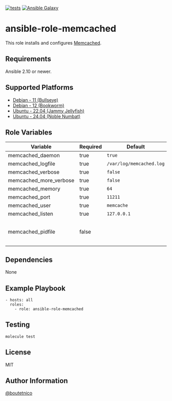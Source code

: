 [![tests](https://github.com/boutetnico/ansible-role-memcached/workflows/Test%20ansible%20role/badge.svg)](https://github.com/boutetnico/ansible-role-memcached/actions?query=workflow%3A%22Test+ansible+role%22)
[![Ansible Galaxy](https://img.shields.io/badge/galaxy-boutetnico.memcached-blue.svg)](https://galaxy.ansible.com/boutetnico/memcached)

ansible-role-memcached
======================

This role installs and configures [Memcached](https://memcached.org/).

Requirements
------------

Ansible 2.10 or newer.

Supported Platforms
-------------------

- [Debian - 11 (Bullseye)](https://wiki.debian.org/DebianBullseye)
- [Debian - 12 (Bookworm)](https://wiki.debian.org/DebianBookworm)
- [Ubuntu - 22.04 (Jammy Jellyfish)](http://releases.ubuntu.com/22.04/)
- [Ubuntu - 24.04 (Noble Numbat)](http://releases.ubuntu.com/24.04/)

Role Variables
--------------

| Variable                     | Required | Default                    | Choices   | Comments                                 |
|------------------------------|----------|----------------------------|-----------|------------------------------------------|
| memcached_daemon             | true     | `true`                     | boolean   |                                          |
| memcached_logfile            | true     | `/var/log/memcached.log`   | string    |                                          |
| memcached_verbose            | true     | `false`                    | boolean   |                                          |
| memcached_more_verbose       | true     | `false`                    | boolean   |                                          |
| memcached_memory             | true     | `64`                       | integer   |                                          |
| memcached_port               | true     | `11211`                    | integer   |                                          |
| memcached_user               | true     | `memcache`                 | string    |                                          |
| memcached_listen             | true     | `127.0.0.1`                | string    |                                          |
| memcached_pidfile            | false    |                            | string    | OS-specific. See `vars/*.yml`.           |

Dependencies
------------

None

Example Playbook
----------------

    - hosts: all
      roles:
        - role: ansible-role-memcached

Testing
-------

    molecule test

License
-------

MIT

Author Information
------------------

[@boutetnico](https://github.com/boutetnico)
